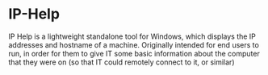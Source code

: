 # IP-Help
IP Help is a lightweight standalone tool for Windows, which displays the IP addresses and hostname of a machine. Originally intended for end users to run, in order for them to give IT some basic information about the computer that they were on (so that IT could remotely connect to it, or similar)
